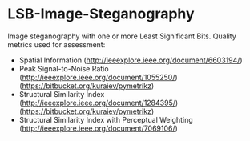# LSB-Image-Steganography
Image steganography with one or more Least Significant Bits.
Quality metrics used for assessment:
  - Spatial Information
    (http://ieeexplore.ieee.org/document/6603194/)
  - Peak Signal-to-Noise Ratio
    (http://ieeexplore.ieee.org/document/1055250/)
    (https://bitbucket.org/kuraiev/pymetrikz)
  - Structural Similarity Index
    (http://ieeexplore.ieee.org/document/1284395/)
    (https://bitbucket.org/kuraiev/pymetrikz)
  - Structural Similarity Index with Perceptual Weighting
    (http://ieeexplore.ieee.org/document/7069106/)
